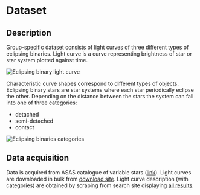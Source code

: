 Dataset
=======

Description
-----------

Group-specific dataset consists of light curves of three different types of eclipsing binaries. 
Light curve is a curve representing brightness of star or star system plotted against time. 

![Eclipsing binary light curve](https://mlnl.net/jg/peripheria/ebs/ex1.png)

Characteristic curve shapes correspond to different types of objects. 
Eclipsing binary stars are star systems where each star periodically eclipse the other. 
Depending on the distance between the stars the system can fall into one of three categories:

- detached
- semi-detached
- contact

![Eclipsing binaries categories](http://lifeng.lamost.org/courses/astrotoday/CHAISSON/AT320/IMAGES/AT20FG21.JPG)

Data acquisition
----------------

Data is acquired from ASAS catalogue of variable stars ([link](http://www.astrouw.edu.pl/asas/?page=main)). Light curves are downloaded in bulk from [download site](http://www.astrouw.edu.pl/asas/?page=download). Light curve description (with categories) are obtained by scraping from search site displaying [all results](http://www.astrouw.edu.pl/asas/?page=show&qty=all).
